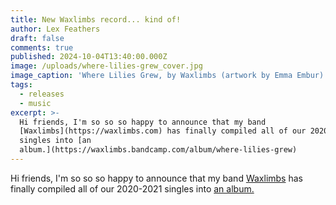 ```yaml
---
title: New Waxlimbs record... kind of!
author: Lex Feathers
draft: false
comments: true
published: 2024-10-04T13:40:00.000Z
image: /uploads/where-lilies-grew_cover.jpg
image_caption: 'Where Lilies Grew, by Waxlimbs (artwork by Emma Embur)'
tags:
  - releases
  - music
excerpt: >-
  Hi friends, I'm so so so happy to announce that my band
  [Waxlimbs](https://waxlimbs.com) has finally compiled all of our 2020-2021
  singles into [an
  album.](https://waxlimbs.bandcamp.com/album/where-lilies-grew) 
---
```

Hi friends, I'm so so so happy to announce that my band [Waxlimbs](https://waxlimbs.com) has finally compiled all of our 2020-2021 singles into [an album.](https://waxlimbs.bandcamp.com/album/where-lilies-grew) 


